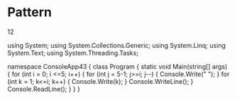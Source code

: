 # Pattern
12


using System;
using System.Collections.Generic;
using System.Linq;
using System.Text;
using System.Threading.Tasks;

namespace ConsoleApp43
{
    class Program
    {
        static void Main(string[] args)
        {
            for (int i = 0; i <=5; i++)
            {
                for (int j = 5-1; j>=i; j--)
                {
                    Console.Write(" ");
                }
                for (int k = 1; k<=i; k++)
                {
                    Console.Write(k);
                }
                Console.WriteLine();
            }
            Console.ReadLine();
        }
    }
}
